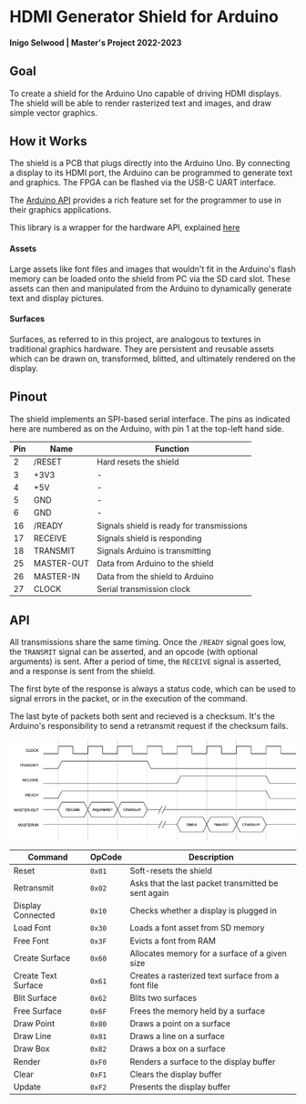 # HDMI Generator Shield for Arduino

#### Inigo Selwood | Master's Project 2022-2023

## Goal

To create a shield for the Arduino Uno capable of driving HDMI displays. The shield will be able to render rasterized text and images, and draw simple vector graphics.

## How it Works

The shield is a PCB that plugs directly into the Arduino Uno. By connecting a display to its HDMI port, the Arduino can be programmed to generate text and graphics. The FPGA can be flashed via the USB-C UART interface. 

The [Arduino API](arduino/) provides a rich feature set for the programmer to use in their graphics applications.

This library is a wrapper for the hardware API, explained [here](#api)

#### Assets

Large assets like font files and images that wouldn't fit in the Arduino's flash memory can be loaded onto the shield from PC via the SD card slot. These assets can then and manipulated from the Arduino to dynamically generate text and display pictures.

#### Surfaces

Surfaces, as referred to in this project, are analogous to textures in traditional graphics hardware. They are persistent and reusable assets which can be drawn on, transformed, blitted, and ultimately rendered on the display.

## Pinout

The shield implements an SPI-based serial interface. The pins as indicated here are numbered as on the Arduino, with pin 1 at the top-left hand side.

Pin | Name       | Function
----|------------|---
2   | /RESET     | Hard resets the shield
3   | +3V3       | -
4   | +5V        | -
5   | GND        | -
6   | GND        | -
16  | /READY     | Signals shield is ready for transmissions
17  | RECEIVE    | Signals shield is responding
18  | TRANSMIT   | Signals Arduino is transmitting
25  | MASTER-OUT | Data from Arduino to the shield
26  | MASTER-IN  | Data from the shield to Arduino
27  | CLOCK      | Serial transmission clock

## API

All transmissions share the same timing. Once the `/READY` signal goes low, the `TRANSMIT` signal can be asserted, and an opcode (with optional arguments) is sent. After a period of time, the `RECEIVE` signal is asserted, and a response is sent from the shield.

The first byte of the response is always a status code, which can be used to signal errors in the packet, or in the execution of the command. 

The last byte of packets both sent and recieved is a checksum. It's the Arduino's responsibility to send a retransmit request if the checksum fails. 

![Timing Diagram](assets/timing-diagram.png)

Command             | OpCode | Description
--------------------|--------|---
Reset               | `0x01` | Soft-resets the shield
Retransmit          | `0x02` | Asks that the last packet transmitted be sent again
Display Connected   | `0x10` | Checks whether a display is plugged in
Load Font           | `0x30` | Loads a font asset from SD memory
Free Font           | `0x3F` | Evicts a font from RAM
Create Surface      | `0x60` | Allocates memory for a surface of a given size
Create Text Surface | `0x61` | Creates a rasterized text surface from a font file
Blit Surface        | `0x62` | Blits two surfaces
Free Surface        | `0x6F` | Frees the memory held by a surface
Draw Point          | `0x80` | Draws a point on a surface
Draw Line           | `0x81` | Draws a line on a surface
Draw Box            | `0x82` | Draws a box on a surface
Render              | `0xF0` | Renders a surface to the display buffer
Clear               | `0xF1` | Clears the display buffer
Update              | `0xF2` | Presents the display buffer